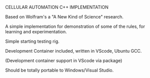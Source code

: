 CELLULAR AUTOMATION C++ IMPLEMENTATION

Based on Wolfram's a "A New Kind of Science" research.

A simple implementation for demonstration of some of 
the rules, for learning and experimentation.

Simple starting testing rig.

Development Container included, written in VScode, Ubuntu GCC.

(Development container support in VScode via package)

Should be totally portable to Windows/Visual Studio.
